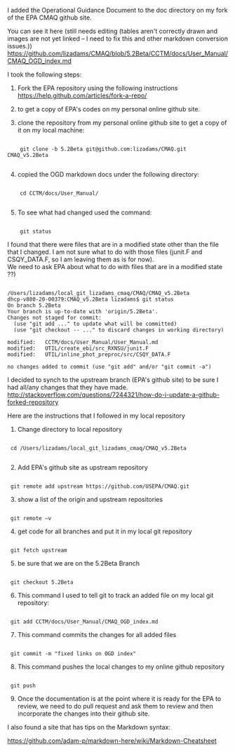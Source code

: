 I added the Operational Guidance Document to the doc directory on my fork of the EPA CMAQ github site.

You can see it here (still needs editing (tables aren't correctly drawn and images are not yet linked – I need to fix this and other markdown conversion issues.))
https://github.com/lizadams/CMAQ/blob/5.2Beta/CCTM/docs/User_Manual/CMAQ_OGD_index.md

I took the following steps:

1. Fork the EPA repository using the following instructions
 https://help.github.com/articles/fork-a-repo/

2. to get a copy of EPA's codes on my personal online github site.

3. clone the repository from my personal online github site to get a copy of it on my local machine:

 <pre><code>
    git clone -b 5.2Beta git@github.com:lizadams/CMAQ.git CMAQ_v5.2Beta
 </code></pre>
4. copied  the OGD markdown docs under the following directory:
 <pre><code>
    cd CCTM/docs/User_Manual/
 </code></pre>
5. To see what had changed used the command:
<pre><code>
    git status
</code></pre>
I found that there were files that are in a modified state other than the file that I changed.
I am not sure what to do with those files (junit.F and CSQY_DATA.F, so I am leaving them as is for now).  
We need to ask EPA about what to do with files that are in a modified state ??)
<pre><code>
/Users/lizadams/local_git_lizadams_cmaq/CMAQ/CMAQ_v5.2Beta
dhcp-v880-20-00379:CMAQ_v5.2Beta lizadams$ git status
On branch 5.2Beta
Your branch is up-to-date with 'origin/5.2Beta'.
Changes not staged for commit:
  (use "git add <file>..." to update what will be committed)
  (use "git checkout -- <file>..." to discard changes in working directory)

modified:   CCTM/docs/User_Manual/User_Manual.md
modified:   UTIL/create_ebi/src_RXNSU/junit.F
modified:   UTIL/inline_phot_preproc/src/CSQY_DATA.F

no changes added to commit (use "git add" and/or "git commit -a")
</code></pre>
I decided to synch to the upstream branch (EPA's github site) to be sure I had all/any changes that they have made.
http://stackoverflow.com/questions/7244321/how-do-i-update-a-github-forked-repository

Here are the instructions that I followed in my local repository

1. Change directory to local repository
 <pre><code>
 cd /Users/lizadams/local_git_lizadams_cmaq/CMAQ_v5.2Beta
 </code></pre>
2. Add EPA's github site as upstream repository
<pre><code>
 git remote add upstream https://github.com/USEPA/CMAQ.git
</code></pre>
3. show a list of the origin and upstream repositories
<pre><code>
 git remote –v
</code></pre>

4. get code for all branches and put it in my local git repository
<pre><code>
 git fetch upstream  
</code></pre>
5. be sure that we are on the 5.2Beta Branch
<pre><code>
 git checkout 5.2Beta
</code></pre>

6. This command I used to tell git to track an added file on my local git repository:
<pre><code>
 git add CCTM/docs/User_Manual/CMAQ_OGD_index.md
</code></pre>
7. This command commits the changes for all added files
<pre><code>
 git commit -m "fixed links on OGD index"
</code></pre>
8. This command pushes the local changes to my online github repository
<pre><code>
 git push
</code></pre>
9. Once the documentation is at the point where it is ready for the EPA to review,
we need to do pull request and ask them to review and then incorporate the changes into their github site.

I also found a site that has tips on the Markdown syntax:

https://github.com/adam-p/markdown-here/wiki/Markdown-Cheatsheet
